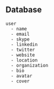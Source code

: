 ## Database

```database
user
  - name
  - email
  - skype
  - linkedin
  - twitter
  - website
  - location
  - organization
  - bio
  - avatar
  - cover
  

